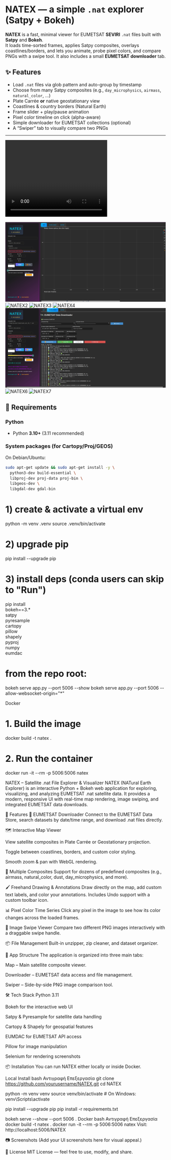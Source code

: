 # NATEX — a simple `.nat` explorer (Satpy + Bokeh)

**NATEX** is a fast, minimal viewer for EUMETSAT **SEVIRI** `.nat` files built with **Satpy** and **Bokeh**.  
It loads time-sorted frames, applies Satpy composites, overlays coastlines/borders, and lets you animate, probe pixel colors, and compare PNGs with a swipe tool. It also includes a small **EUMETSAT downloader** tab.

## ✨ Features
- Load `.nat` files via glob pattern and auto-group by timestamp
- Choose from many Satpy composites (e.g., `day_microphysics`, `airmass`, `natural_color`, …)
- Plate Carrée **or** native geostationary view
- Coastlines & country borders (Natural Earth)
- Frame slider + play/pause animation
- Pixel color timeline on click (alpha-aware)
- Simple downloader for EUMETSAT collections (optional)
- A “Swiper” tab to visually compare two PNGs

---


<video width="320" height="240" controls>
  <source src="assets/natex.mp4" type="video/mp4">
</video>


![NATEX1](assets/natex1.gif)
![NATEX2](assets/natex2.gif)
![NATEX3](assets/natex3.gif)
![NATEX4](assets/natex4.gif)
![NATEX5](assets/natex5.gif)
![NATEX6](assets/natex6.gif)
![NATEX7](assets/natex7.gif)




## 🧰 Requirements

### Python
- Python **3.10+** (3.11 recommended)

### System packages (for Cartopy/Proj/GEOS)
On Debian/Ubuntu:
```bash
sudo apt-get update && sudo apt-get install -y \
  python3-dev build-essential \
  libproj-dev proj-data proj-bin \
  libgeos-dev \
  libgdal-dev gdal-bin
```

# 1) create & activate a virtual env
python -m venv .venv
source .venv/bin/activate

# 2) upgrade pip
pip install --upgrade pip

# 3) install deps (conda users can skip to "Run")
pip install \
  bokeh==3.* \
  satpy \
  pyresample \
  cartopy \
  pillow \
  shapely \
  pyproj \
  numpy \
  eumdac


# from the repo root:
bokeh serve app.py --port 5006 --show
bokeh serve app.py --port 5006 --allow-websocket-origin="*"



Docker
# 1. Build the image
docker build -t natex .

# 2. Run the container
docker run -it --rm -p 5006:5006 natex




NATEX – Satellite .nat File Explorer & Visualizer
NATEX (NATural Earth Explorer) is an interactive Python + Bokeh web application for exploring, visualizing, and analyzing EUMETSAT .nat satellite data.
It provides a modern, responsive UI with real-time map rendering, image swiping, and integrated EUMETSAT data downloads.

🚀 Features
📡 EUMETSAT Downloader
Connect to the EUMETSAT Data Store, search datasets by date/time range, and download .nat files directly.

🗺 Interactive Map Viewer

View satellite composites in Plate Carrée or Geostationary projection.

Toggle between coastlines, borders, and custom color styling.

Smooth zoom & pan with WebGL rendering.

🌈 Multiple Composites
Support for dozens of predefined composites (e.g., airmass, natural_color, dust, day_microphysics, and more).

🖌 Freehand Drawing & Annotations
Draw directly on the map, add custom text labels, and color your annotations.
Includes Undo support with a custom toolbar icon.

📊 Pixel Color Time Series
Click any pixel in the image to see how its color changes across the loaded frames.

🔄 Image Swipe Viewer
Compare two different PNG images interactively with a draggable swipe handle.

📦 File Management
Built-in unzipper, zip cleaner, and dataset organizer.

📂 App Structure
The application is organized into three main tabs:

Map – Main satellite composite viewer.

Downloader – EUMETSAT data access and file management.

Swiper – Side-by-side PNG image comparison tool.

🛠 Tech Stack
Python 3.11

Bokeh for the interactive web UI

Satpy & Pyresample for satellite data handling

Cartopy & Shapely for geospatial features

EUMDAC for EUMETSAT API access

Pillow for image manipulation

Selenium for rendering screenshots

📦 Installation
You can run NATEX either locally or inside Docker.

Local Install
bash
Αντιγραφή
Επεξεργασία
git clone https://github.com/yourusername/NATEX.git
cd NATEX

python -m venv venv
source venv/bin/activate  # On Windows: venv\Scripts\activate

pip install --upgrade pip
pip install -r requirements.txt

bokeh serve --show --port 5006 .
Docker
bash
Αντιγραφή
Επεξεργασία
docker build -t natex .
docker run -it --rm -p 5006:5006 natex
Visit: http://localhost:5006/NATEX

📷 Screenshots
(Add your UI screenshots here for visual appeal.)

📜 License
MIT License — feel free to use, modify, and share.
